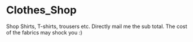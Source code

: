 # Clothes_Shop
Shop Shirts, T-shirts, trousers etc.
Directly mail me the sub total.
The cost of the fabrics may shock you :)
